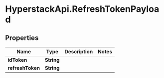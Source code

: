 # HyperstackApi.RefreshTokenPayload

## Properties

Name | Type | Description | Notes
------------ | ------------- | ------------- | -------------
**idToken** | **String** |  | 
**refreshToken** | **String** |  | 


